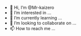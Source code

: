 - 👋 Hi, I’m @Mr-kaizero
- 👀 I’m interested in ...
- 🌱 I’m currently learning ...
- 💞️ I’m looking to collaborate on ...
- 📫 How to reach me ...

<!---
Mr-kaizero/Mr-kaizero is a ✨ special ✨ repository because its `README.md` (this file) appears on your GitHub profile.
You can click the Preview link to take a look at your changes.
--->
